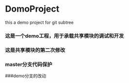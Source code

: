# DomoProject
this a demo project for git subtree

### 这是一个demo工程，用于承载共享模块的调试和开发

### 这是共享模块的第二次修改

### master分支代码保护

###demo分支的改动
